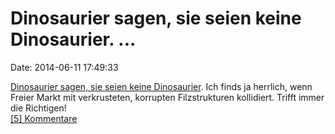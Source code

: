 Dinosaurier sagen, sie seien keine Dinosaurier. \...
====================================================

Date: 2014-06-11 17:49:33

[Dinosaurier sagen, sie seien keine
Dinosaurier](http://www.spiegel.de/wirtschaft/unternehmen/taxi-streik-taxifahrer-protestieren-gegen-taxi-app-uber-a-974591.html).
Ich finds ja herrlich, wenn Freier Markt mit verkrusteten, korrupten
Filzstrukturen kollidiert. Trifft immer die Richtigen!\
[\[5\] Kommentare](http://fettemama.org/p/954)
